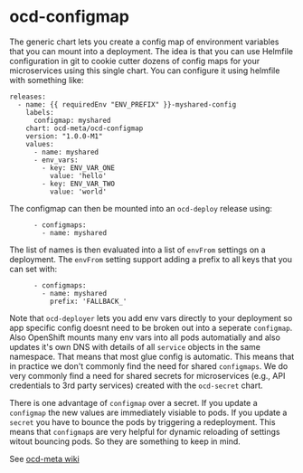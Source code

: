 # ocd-configmap

The generic chart lets you create a config map of environment variables that you can mount into a deployment. The idea is that you can use Helmfile configuration in git to cookie cutter dozens of config maps for your microservices using this single chart. You can configure it using helmfile with something like:

```
releases:
  - name: {{ requiredEnv "ENV_PREFIX" }}-myshared-config
    labels:
      configmap: myshared
    chart: ocd-meta/ocd-configmap
    version: "1.0.0-M1"
    values: 
      - name: myshared
      - env_vars: 
        - key: ENV_VAR_ONE
          value: 'hello'
        - key: ENV_VAR_TWO
          value: 'world'
```          

The configmap can then be mounted into an `ocd-deploy` release using:

```
      - configmaps:
        - name: myshared
```

The list of names is then evaluated into a list of `envFrom` settings on a deployment. The `envFrom` setting support adding a prefix to all keys that you can set with:

```
      - configmaps:
        - name: myshared
          prefix: 'FALLBACK_'
```

Note that `ocd-deployer` lets you add env vars directly to your deployment so app specific config doesnt need to be broken out into a seperate `configmap`. Also OpenShift mounts many env vars into all pods automatially and also updates it's own DNS with details of all `service` objects in the same namespace. That means that most glue config is automatic. This means that in practice we don't commonly find the need for shared `configmaps`. We do very commonly find a need for shared secrets for microservices (e.g., API credentials to 3rd party services) created with the `ocd-secret` chart. 

There is one advantage of `configmap` over a secret. If you update a `configmap` the new values are immediately visiable to pods. If you update a `secret` you have to bounce the pods by triggering a redeployment. This means that `configmap`s are very helpful for dynamic reloading of settings witout bouncing pods. So they are something to keep in mind. 

See [ocd-meta wiki](https://github.com/ocd-scm/ocd-meta/wiki)
